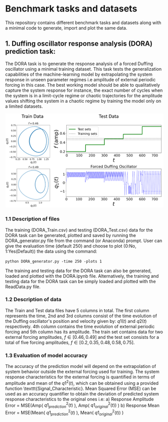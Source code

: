 # Benchmark tasks and datasets

This repository contains different benchmark tasks and datasets along with a minimal code to generate, import and plot the same data.

## 1. Duffing oscillator response analysis (DORA) prediction task:

The DORA task is to generate the response analysis of a forced Duffing oscillator using a minimal training dataset. This task tests the generalization capabilities of the machine-learning model by extrapolating the system response in unseen parameter regimes i.e amplitude of external periodic forcing in this case. The best working model should be able to qualitatively capture the system response for instance, the exact number of cycles when the system is in a limit-cycle regime or chaotic trajectories for the amplitude values shifting the system in a chaotic regime by training the model only on a limited datasets.

<p align="center">
<img src="https://github.com/maneesh51/Benchmark-Tasks/blob/bb41fa278823815ca984b40db618be6f6e0459e3/DORA_3.png">
</p>

### 1.1 Description of files
The training (DORA_Train.csv) and testing (DORA_Test.csv) data for the DORA task can be generated, plotted and saved by running the DORA_generator.py file from the command (or Anaconda) prompt. User can give the evaluation time (default 250) and choose to plot (0:No, 1:Yes(Default)) the data using the command:

```python DORA_generator.py -time 250 -plots 1```

The training and testing data for the DORA task can also be generated, loaded and plotted with the DORA.ipynb file. Alternatively, the training and testing data for the DORA task can be simply loaded and plotted with the ReadData.py file.


### 1.2 Description of data
The Train and Test data files have 5 columns in total. The first column represents the time, 2nd and 3rd columns consist of the time evolution of the Duffing oscillator's position and velocity given by: $q1(t)$ and $q2(t)$ respectively. 4th column contains the time evolution of external periodic forcing and 5th column has its amplitude. The train set contains data for two external forcing amplitudes, $f\in[0.46,0.49]$ and the test set consists for a total of five forcing amplitudes, $f\in[0.2,0.35,0.48,0.58,0.75]$. 

### 1.3 Evaluation of model accuracy
The accuracy of the prediction model will depend on the extrapolation of system behavior outside the external forcing used for training. The system response characteristics for the external forcing is quantified in terms of amplitude and mean of the $q1^{2}(t)$, which can be obtained using a provided function \texttt{Signal_Characteristic}. Mean Squared Error (MSE) can be used as an accuracy quantifier to obtain the deviation of predicted system response characteristics to the original ones i.e:
                  a) Response Amplitude Error = MSE(Amp(  $q1_{prediction}^{2}(t)$  ), Amp( $q1_{original}^{2}(t))$ )
                  b) Response Mean Error = MSE(Mean( $q1_{prediction}^{2}(t)$ ), Mean( $q1_{original}^{2}(t))$ )
